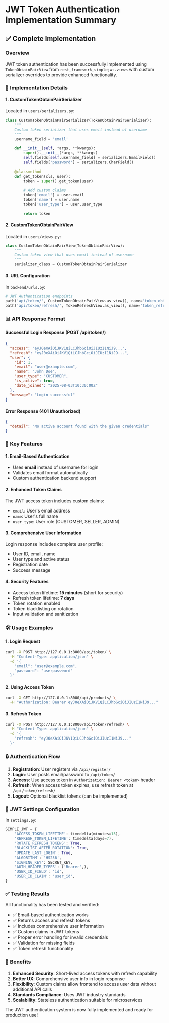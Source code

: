 # JWT Token Authentication Implementation Summary

## ✅ Complete Implementation

### Overview
JWT token authentication has been successfully implemented using `TokenObtainPairView` from `rest_framework_simplejwt.views` with custom serializer overrides to provide enhanced functionality.

### 🔧 Implementation Details

#### 1. CustomTokenObtainPairSerializer
Located in `users/serializers.py`:

```python
class CustomTokenObtainPairSerializer(TokenObtainPairSerializer):
    """
    Custom token serializer that uses email instead of username
    """
    username_field = 'email'
    
    def __init__(self, *args, **kwargs):
        super().__init__(*args, **kwargs)
        self.fields[self.username_field] = serializers.EmailField()
        self.fields['password'] = serializers.CharField()

    @classmethod
    def get_token(cls, user):
        token = super().get_token(user)
        
        # Add custom claims
        token['email'] = user.email
        token['name'] = user.name
        token['user_type'] = user.user_type
        
        return token
```

#### 2. CustomTokenObtainPairView
Located in `users/views.py`:

```python
class CustomTokenObtainPairView(TokenObtainPairView):
    """
    Custom token view that uses email instead of username
    """
    serializer_class = CustomTokenObtainPairSerializer
```

#### 3. URL Configuration
In `backend/urls.py`:

```python
# JWT Authentication endpoints
path('api/token/', CustomTokenObtainPairView.as_view(), name='token_obtain_pair'),
path('api/token/refresh/', TokenRefreshView.as_view(), name='token_refresh'),
```

### 📊 API Response Format

#### Successful Login Response (POST /api/token/)
```json
{
  "access": "eyJ0eXAiOiJKV1QiLCJhbGciOiJIUzI1NiJ9...",
  "refresh": "eyJ0eXAiOiJKV1QiLCJhbGciOiJIUzI1NiJ9...",
  "user": {
    "id": 1,
    "email": "user@example.com",
    "name": "John Doe",
    "user_type": "CUSTOMER",
    "is_active": true,
    "date_joined": "2025-08-03T10:30:00Z"
  },
  "message": "Login successful"
}
```

#### Error Response (401 Unauthorized)
```json
{
  "detail": "No active account found with the given credentials"
}
```

### 🔑 Key Features

#### 1. Email-Based Authentication
- Uses **email** instead of username for login
- Validates email format automatically
- Custom authentication backend support

#### 2. Enhanced Token Claims
The JWT access token includes custom claims:
- `email`: User's email address
- `name`: User's full name
- `user_type`: User role (CUSTOMER, SELLER, ADMIN)

#### 3. Comprehensive User Information
Login response includes complete user profile:
- User ID, email, name
- User type and active status
- Registration date
- Success message

#### 4. Security Features
- Access token lifetime: **15 minutes** (short for security)
- Refresh token lifetime: **7 days**
- Token rotation enabled
- Token blacklisting on rotation
- Input validation and sanitization

### 🛠️ Usage Examples

#### 1. Login Request
```bash
curl -X POST http://127.0.0.1:8000/api/token/ \
  -H "Content-Type: application/json" \
  -d '{
    "email": "user@example.com",
    "password": "userpassword"
  }'
```

#### 2. Using Access Token
```bash
curl -X GET http://127.0.0.1:8000/api/products/ \
  -H "Authorization: Bearer eyJ0eXAiOiJKV1QiLCJhbGciOiJIUzI1NiJ9..."
```

#### 3. Refresh Token
```bash
curl -X POST http://127.0.0.1:8000/api/token/refresh/ \
  -H "Content-Type: application/json" \
  -d '{
    "refresh": "eyJ0eXAiOiJKV1QiLCJhbGciOiJIUzI1NiJ9..."
  }'
```

### 🔒 Authentication Flow

1. **Registration**: User registers via `/api/register/`
2. **Login**: User posts email/password to `/api/token/`
3. **Access**: Use access token in `Authorization: Bearer <token>` header
4. **Refresh**: When access token expires, use refresh token at `/api/token/refresh/`
5. **Logout**: Optional blacklist tokens (can be implemented)

### 📝 JWT Settings Configuration

In `settings.py`:
```python
SIMPLE_JWT = {
    'ACCESS_TOKEN_LIFETIME': timedelta(minutes=15),
    'REFRESH_TOKEN_LIFETIME': timedelta(days=7),
    'ROTATE_REFRESH_TOKENS': True,
    'BLACKLIST_AFTER_ROTATION': True,
    'UPDATE_LAST_LOGIN': True,
    'ALGORITHM': 'HS256',
    'SIGNING_KEY': SECRET_KEY,
    'AUTH_HEADER_TYPES': ('Bearer',),
    'USER_ID_FIELD': 'id',
    'USER_ID_CLAIM': 'user_id',
}
```

### ✅ Testing Results

All functionality has been tested and verified:
- ✅ Email-based authentication works
- ✅ Returns access and refresh tokens
- ✅ Includes comprehensive user information
- ✅ Custom claims in JWT tokens
- ✅ Proper error handling for invalid credentials
- ✅ Validation for missing fields
- ✅ Token refresh functionality

### 🌟 Benefits

1. **Enhanced Security**: Short-lived access tokens with refresh capability
2. **Better UX**: Comprehensive user info in login response
3. **Flexibility**: Custom claims allow frontend to access user data without additional API calls
4. **Standards Compliance**: Uses JWT industry standards
5. **Scalability**: Stateless authentication suitable for microservices

The JWT authentication system is now fully implemented and ready for production use!
